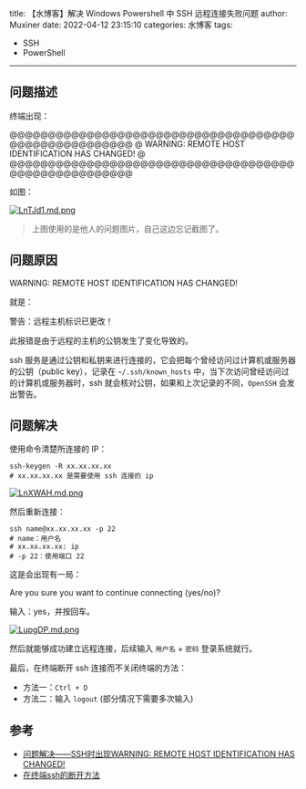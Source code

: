 title: 【水博客】解决 Windows Powershell 中 SSH 远程连接失败问题
author: Muxiner
date: 2022-04-12 23:15:10
categories: 水博客
tags:
 - SSH
 - PowerShell
---

## 问题描述

终端出现：

@@@@@@@@@@@@@@@@@@@@@@@@@@@@@@@@@@@@@@@@@@@@@@@@@@@@@
@  WARNING: REMOTE HOST IDENTIFICATION HAS CHANGED! @
@@@@@@@@@@@@@@@@@@@@@@@@@@@@@@@@@@@@@@@@@@@@@@@@@@@@@

如图：

[![LnTJd1.md.png](https://s1.ax1x.com/2022/04/12/LnTJd1.md.png)](https://imgtu.com/i/LnTJd1)

> 上图使用的是他人的问题图片，自己这边忘记截图了。

## 问题原因

WARNING: REMOTE HOST IDENTIFICATION HAS CHANGED!

就是：

警告：远程主机标识已更改！

此报错是由于远程的主机的公钥发生了变化导致的。 

ssh 服务是通过公钥和私钥来进行连接的，它会把每个曾经访问过计算机或服务器的公钥（public key），记录在 `~/.ssh/known_hosts` 中，当下次访问曾经访问过的计算机或服务器时，ssh 就会核对公钥，如果和上次记录的不同，`OpenSSH` 会发出警告。


## 问题解决

使用命令清楚所连接的 IP：
```shell
ssh-keygen -R xx.xx.xx.xx
# xx.xx.xx.xx 是需要使用 ssh 连接的 ip
```

[![LnXWAH.md.png](https://s1.ax1x.com/2022/04/12/LnXWAH.md.png)](https://imgtu.com/i/LnXWAH)

然后重新连接：

```shell
ssh name@xx.xx.xx.xx -p 22
# name：用户名
# xx.xx.xx.xx: ip
# -p 22：使用端口 22
```
这是会出现有一局：

Are you sure you want to continue connecting (yes/no)?

输入：yes，并按回车。

[![LupgDP.md.png](https://s1.ax1x.com/2022/04/12/LupgDP.md.png)](https://imgtu.com/i/LupgDP)

然后就能够成功建立远程连接，后续输入 `用户名` + `密码` 登录系统就行。

最后，在终端断开 ssh 连接而不关闭终端的方法：

+ 方法一：`Ctrl + D`
+ 方法二：输入 `logout` (部分情况下需要多次输入) 

## 参考
+ [问题解决——SSH时出现WARNING: REMOTE HOST IDENTIFICATION HAS CHANGED!](https://blog.csdn.net/wangguchao/article/details/85614914)
+ [在终端ssh的断开方法](https://blog.csdn.net/weixin_39366112/article/details/78175873)
